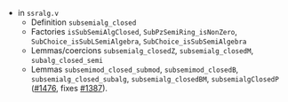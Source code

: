 - in `ssralg.v`
  + Definition `subsemialg_closed`
  + Factories `isSubSemiAlgClosed`, `SubPzSemiRing_isNonZero`,
    `SubChoice_isSubLSemiAlgebra`, `SubChoice_isSubSemiAlgebra`
  + Lemmas/coercions `subsemialg_closedZ`, `subsemialg_closedM`,
    `subalg_closed_semi`
  + Lemmas `subsemimod_closed_submod`, `subsemimod_closedB`,
    `subsemialg_closed_subalg`, `subsemialg_closedBM`,
    `subsemialgClosedP`
    ([#1476](https://github.com/math-comp/math-comp/pull/1476),
    fixes [#1387](https://github.com/math-comp/math-comp/issues/1387)).
